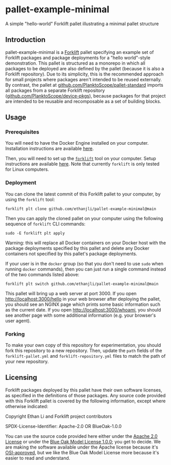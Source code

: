 # pallet-example-minimal
A simple "hello-world" Forklift pallet illustrating a minimal pallet structure

## Introduction

pallet-example-minimal is a [Forklift](https://github.com/PlanktoScope/forklift) pallet
specifying an example set of Forklift packages and package deployments for a "hello world"-style
demonstration. This pallet is structured as a monorepo in which all packages to be deployed are also
defined by the pallet (because it is also a Forklift repository). Due to its simplicity, this is the
recommended approach for small projects where packages aren't intended to be reused externally. By
contrast, the pallet at
[github.com/PlanktoScope/pallet-standard](https://github.com/PlanktoScope/pallet-standard)
imports all packages from a separate Forklift repository
([github.com/PlanktoScope/device-pkgs](https://github.com/PlanktoScope/device-pkgs)), because
packages for that project are intended to be reusable and recomposable as a set of building blocks.

## Usage

### Prerequisites

You will need to have the Docker Engine installed on your computer. Installation instructions are
available [here](https://docs.docker.com/engine/install/).

Then, you will need to set up the [`forklift`](https://github.com/PlanktoScope/forklift) tool on
your computer. Setup instructions are available
[here](https://github.com/PlanktoScope/forklift?tab=readme-ov-file#downloadinstall-forklift). Note
that currently `forklift` is only tested for Linux computers.

### Deployment

You can clone the latest commit of this Forklift pallet to your computer, by
using the `forklift` tool:
```
forklift plt clone github.com/ethanjli/pallet-example-minimal@main
```

Then you can apply the cloned pallet on your computer using the following sequence of `forklift`
CLI commands:
```
sudo -E forklift plt apply
```

Warning: this will replace all Docker containers on your Docker host with the package deployments
specified by this pallet and delete any Docker containers not specified by this pallet's package
deployments.

If your user is in the `docker` group (so that you don't need to use `sudo` when running `docker`
commands), then you can just run a single command instead of the two commands listed above:

```
forklift plt switch github.com/ethanjli/pallet-example-minimal@main
```

This pallet will bring up a web server at port 3000. If you open <http://localhost:3000/hello> in
your web browser after deploying the pallet, you should see an NGINX page which prints some basic
information such as the current date. If you open <http://localhost:3000/whoami>, you should see
another page with some additional information (e.g. your browser's user agent).

### Forking

To make your own copy of this repository for experimentation, you should fork this repository to a
new repository. Then, update the `path` fields of the `forklift-pallet.yml` and
`forklift-repository.yml` files to match the path of your new repository.

## Licensing

Forklift packages deployed by this pallet have their own software licenses, as specified in the
definitions of those packages. Any source code provided with this Forklift pallet is covered by the
following information, except where otherwise indicated:

Copyright Ethan Li and Forklift project contributors

SPDX-License-Identifier: Apache-2.0 OR BlueOak-1.0.0

You can use the source code provided here either under the
[Apache 2.0 License](https://www.apache.org/licenses/LICENSE-2.0)
or under the [Blue Oak Model License 1.0.0](https://blueoakcouncil.org/license/1.0.0);
you get to decide. We are making the software available under the Apache license because it's
[OSI-approved](https://writing.kemitchell.com/2019/05/05/Rely-on-OSI.html),
but we like the Blue Oak Model License more because it's easier to read and understand.
